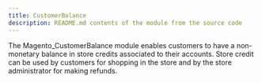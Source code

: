 ```yaml
---
title: CustomerBalance
description: README.md contents of the module from the source code
---
```


The Magento_CustomerBalance module enables customers to have a non-monetary balance in store credits associated to their accounts.
Store credit can be used by customers for shopping in the store and by the store administrator for making refunds.

